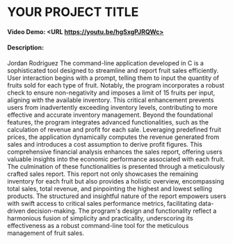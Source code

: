 # YOUR PROJECT TITLE
#### Video Demo:  <URL https://youtu.be/hgSxgPJRQWc>
#### Description:
Jordan Rodriguez
The command-line application developed in C is a sophisticated tool designed to streamline
and report fruit sales efficiently. User interaction begins with a prompt, telling them to
input the quantity of fruits sold for each type of fruit. Notably, the program
incorporates a robust check to ensure non-negativity and imposes a limit of 15 fruits per
input, aligning with the available inventory. This critical enhancement prevents users
from inadvertently exceeding inventory levels, contributing to more effective and accurate
inventory management.
Beyond the foundational features, the program integrates advanced functionalities, such as
the calculation of revenue and profit for each sale. Leveraging predefined fruit prices,
the application dynamically computes the revenue generated from sales and introduces a
cost assumption to derive profit figures. This comprehensive financial analysis enhances
the sales report, offering users valuable insights into the economic performance
associated with each fruit.
The culmination of these functionalities is presented through a meticulously crafted sales
report. This report not only showcases the remaining inventory for each fruit but also
provides a holistic overview, encompassing total sales, total revenue, and pinpointing the
highest and lowest selling products. The structured and insightful nature of the report
empowers users with swift access to critical sales performance metrics, facilitating
data-driven decision-making. The program's design and functionality reflect a harmonious
fusion of simplicity and practicality, underscoring its effectiveness as a robust
command-line tool for the meticulous management of fruit sales.

